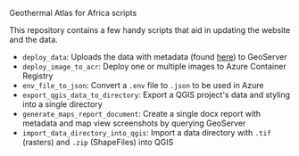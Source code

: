 Geothermal Atlas for Africa scripts

This repository contains a few handy scripts that aid in updating the website and the data.

- `deploy_data`: Uploads the data with metadata (found [here](https://github.com/geothermalatlasforafrica/Data)) to GeoServer
- `deploy_image_to_acr`: Deploy one or multiple images to Azure Container Registry
- `env_file_to_json`: Convert a `.env` file to `.json` to be used in Azure
- `export_qgis_data_to_directory`: Export a QGIS project's data and styling into a single directory
- `generate_maps_report_document`: Create a single docx report with metadata and map view screenshots by querying GeoServer
- `import_data_directory_into_qgis`: Import a data directory with `.tif` (rasters) and `.zip` (ShapeFiles) into QGIS
